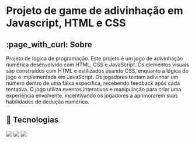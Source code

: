 <h1>Projeto de game de adivinhação  em Javascript, HTML e CSS</h1>

<h2>:page_with_curl: Sobre</h2>
<p>Projeto de lógica de programação. Este projeto é um jogo de adivinhação numérica desenvolvido com HTML, CSS e JavaScript. 
  Os elementos visuais são construídos com HTML e estilizados usando CSS, enquanto a lógica do jogo é implementada em JavaScript. Os jogadores tentam adivinhar um número dentro de uma faixa específica, 
  recebendo feedback após cada tentativa. O jogo utiliza eventos interativos e manipulação para criar uma experiência envolvente, incentivando os jogadores a aprimorarem suas habilidades de dedução numérica.
</p>

## :rocket: Tecnologias
<div>
  <img src="https://img.shields.io/badge/HTML-239120?style=for-the-badge&logo=html5&logoColor=white">
  <img src="https://img.shields.io/badge/CSS-239120?&style=for-the-badge&logo=css3&logoColor=white">
  <img src="https://img.shields.io/badge/JavaScript-F7DF1E?style=for-the-badge&logo=javascript&logoColor=black">
</div>

